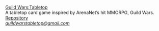 [Guild Wars:Tabletop](https://guildwarstabletop.github.io)<br>
A tabletop card game inspired by ArenaNet’s hit MMORPG, Guild Wars.<br>
[Repository](https://github.com/guildwarstabletop/guildwarstabletop.github.io)<br>
<i>guildwarstabletop@gmail.com</i>

